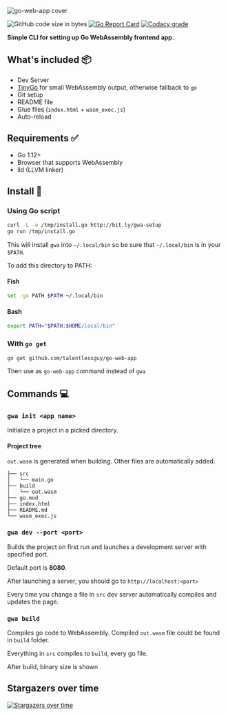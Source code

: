 ![go-web-app cover](https://i.ibb.co/BtnWgP6/create-go-web-app.jpg)

![GitHub code size in bytes](https://img.shields.io/github/languages/code-size/talentlessguy/create-go-web-app.svg?style=flat-square)
[![Go Report Card](https://goreportcard.com/badge/github.com/talentlessguy/create-go-web-app)](https://goreportcard.com/report/github.com/talentlessguy/create-go-web-app)
[![Codacy grade](https://img.shields.io/codacy/grade/c3198e0739ec48bba8902b83a02c3a55.svg?style=flat-square)](https://app.codacy.com/app/komfy/go-web-app)

**Simple CLI for setting up Go WebAssembly frontend app.**

## What's included 📦

- Dev Server
- [TinyGo](https://tinygo.org) for small WebAssembly output, otherwise fallback to `go`
- Git setup
- README file
- Glue files (`index.html` + `wasm_exec.js`)
- Auto-reload

## Requirements ✅

- Go 1.12+
- Browser that supports WebAssembly
- lld (LLVM linker)

## Install 🔄

### Using Go script

```sh
curl -L -o /tmp/install.go http://bit.ly/gwa-setup
go run /tmp/install.go
```

This will install `gwa` into `~/.local/bin` so be sure that `~/.local/bin` is in your `$PATH`.

To add this directory to PATH:

#### Fish

```sh
set -gx PATH $PATH ~/.local/bin
```

#### Bash

```sh
export PATH="$PATH:$HOME/local/bin"
```

### With `go get`

```sh
go get github.com/talentlessguy/go-web-app
```

Then use as `go-web-app` command instead of `gwa`

## Commands 💻

### `gwa init <app name>`

Initialize a project in a picked directory.

#### Project tree

`out.wasm` is generated when building. Other files are automatically added.

```text
├── src
│   └── main.go
├── build
│   └── out.wasm
├── go.mod
├── index.html
├── README.md
└── wasm_exec.js
```

### `gwa dev --port <port>`

Builds the project on first run and launches a development server with specified port.

Default port is **8080**.

After launching a server, you should go to `http://localhost:<port>`

Every time you change a file in `src` dev server automatically compiles and updates the page.

### `gwa build`

Compiles go code to WebAssembly. Compiled `out.wasm` file could be found in `build` folder.

Everything in `src` compiles to `build`, every go file.

After build, binary size is shown

## Stargazers over time

[![Stargazers over time](https://starchart.cc/talentlessguy/go-web-app.svg)](https://starchart.cc/talentlessguy/go-web-app)
